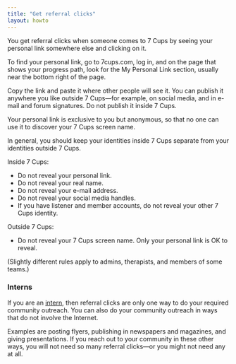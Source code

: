 ```yaml
---
title: "Get referral clicks"
layout: howto
---
```

You get referral clicks when someone comes to 7 Cups by seeing your personal link somewhere else and clicking on it.

To find your personal link, go to 7cups.com, log in, and on the page that shows your progress path, look for the My Personal Link section, usually near the bottom right of the page.

Copy the link and paste it where other people will see it. You can publish it anywhere you like outside 7 Cups—for example, on social media, and in e-mail and forum signatures. Do not publish it inside 7 Cups.

Your personal link is exclusive to you but anonymous, so that no one can use it to discover your 7 Cups screen name.

In general, you should keep your identities inside 7 Cups separate from your identities outside 7 Cups.

Inside 7 Cups:
- Do not reveal your personal link.
- Do not reveal your real name.
- Do not reveal your e-mail address.
- Do not reveal your social media handles.
- If you have listener and member accounts, do not reveal your other 7 Cups identity.

Outside 7 Cups:
- Do not reveal your 7 Cups screen name. Only your personal link is OK to reveal.

(Slightly different rules apply to admins, therapists, and members of some teams.)

### Interns
If you are an [intern](https://rarelycharlie.github.io/glossary#intern), then referral clicks are only one way to do your required community outreach. You can also do your community outreach in ways that do not involve the Internet.

Examples are posting flyers, publishing in newspapers and magazines, and giving presentations. If you reach out to your community in these other ways, you will not need so many referral clicks—or you might not need any at all.
